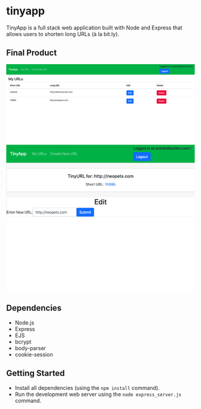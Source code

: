 # tinyapp

TinyApp is a full stack web application built with Node and Express that allows users to shorten long URLs (à la bit.ly).

## Final Product

!["screenshot description"](./docs/URLsPage.png)
!["screenshot description"](./docs/creatingURL.png)

## Dependencies

- Node.js
- Express
- EJS
- bcrypt
- body-parser
- cookie-session

## Getting Started

- Install all dependencies (using the `npm install` command).
- Run the development web server using the `node express_server.js` command.
